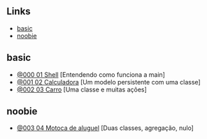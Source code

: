 
## Links
- [basic](#basic)
- [noobie](#noobie)

## basic

- [@000 01 Shell](base/000/Readme.md#01_basic-01-shell-sub-entendendo-como-funciona-a-main) [Entendendo como funciona a main]
- [@001 02 Calculadora](base/001/Readme.md#01_basic-02-calculadora-sub-um-modelo-persistente-com-uma-classe) [Um modelo persistente com uma classe]
- [@002 03 Carro](base/002/Readme.md#01_basic-03-carro-sub-uma-classe-e-muitas-ações) [Uma classe e muitas ações]

## noobie

- [@003 04 Motoca de aluguel](base/003/Readme.md#02_noobie-04-motoca-de-aluguel-sub-duas-classes-agregação-nulo) [Duas classes, agregação, nulo]
